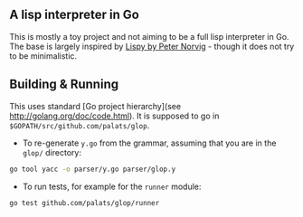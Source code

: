 A lisp interpreter in Go
------------------------
This is mostly a toy project and not aiming to be a full lisp interpreter in Go. The base is largely inspired by [Lispy by Peter Norvig](http://norvig.com/lispy.html) - though it does not try to be minimalistic.

Building & Running
------------------
This uses standard [Go project hierarchy](see http://golang.org/doc/code.html). It is supposed to go in `$GOPATH/src/github.com/palats/glop`.

* To re-generate `y.go` from the grammar, assuming that you are in the `glop/` directory:
```bash
go tool yacc -o parser/y.go parser/glop.y
```

* To run tests, for example for the `runner` module:
```bash
go test github.com/palats/glop/runner
```
